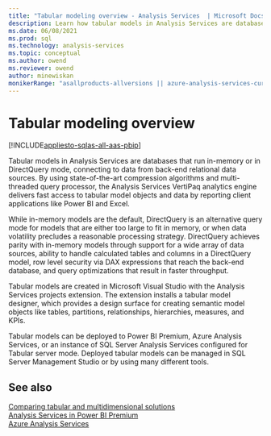 ```yaml
---
title: "Tabular modeling overview - Analysis Services  | Microsoft Docs"
description: Learn how tabular models in Analysis Services are databases that run in-memory or in DirectQuery mode, connecting to data from back-end relational data sources.
ms.date: 06/08/2021
ms.prod: sql
ms.technology: analysis-services
ms.topic: conceptual
ms.author: owend
ms.reviewer: owend
author: minewiskan
monikerRange: "asallproducts-allversions || azure-analysis-services-current || power-bi-premium-current || >= sql-analysis-services-2016"
---
```

# Tabular modeling overview

[!INCLUDE[appliesto-sqlas-all-aas-pbip](../includes/appliesto-sqlas-all-aas-pbip.md)]

Tabular models in Analysis Services are databases that run in-memory or in DirectQuery mode, connecting to data from back-end relational data sources. By using state-of-the-art compression algorithms and multi-threaded query processor, the Analysis Services VertiPaq analytics engine delivers fast access to tabular model objects and data by reporting client applications like Power BI and Excel.  
  
While in-memory models are the default, DirectQuery is an alternative query mode for models that are either too large to fit in memory, or when data volatility precludes a reasonable processing strategy. DirectQuery achieves parity with in-memory models through support for a wide array of data sources, ability to handle calculated tables and columns in a DirectQuery model, row level security via DAX expressions that reach the back-end database, and query optimizations that result in faster throughput.
  
Tabular models are created in Microsoft Visual Studio with the Analysis Services projects extension. The extension installs a tabular model designer, which provides a design surface for creating semantic model objects like tables, partitions, relationships, hierarchies, measures, and KPIs.
  
Tabular models can be deployed to Power BI Premium, Azure Analysis Services, or an instance of SQL Server Analysis Services configured for Tabular server mode. Deployed tabular models can be managed in SQL Server Management Studio or by using many different tools.

## See also

[Comparing tabular and multidimensional solutions](../comparing-tabular-and-multidimensional-solutions-ssas.md)  
[Analysis Services in Power BI Premium](/power-bi/service-premium-what-is#analysis-services-in-power-bi-premium-preview)  
[Azure Analysis Services](/azure/analysis-services/)
